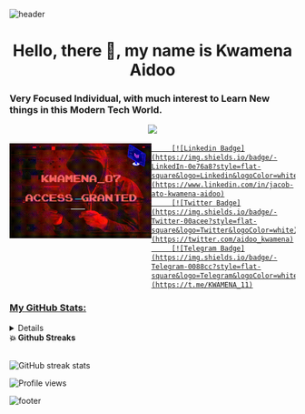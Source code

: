 <!--
**Jake186/Jake186** is a ✨ _special_ ✨ repository because its `README.md` (this file) appears on your GitHub profile.

Here are some ideas to get you started:

- 🔭 I’m currently working on ...
- 🌱 I’m currently learning ...
- 👯 I’m looking to collaborate on ...
- 🤔 I’m looking for help with ...
- 💬 Ask me about ...
- 📫 How to reach me: ...
- 😄 Pronouns: ...
- ⚡ Fun fact: ...
-->
![header](https://capsule-render.vercel.app/api?type=wave&color=gradient&height=300&section=header&text=Kwamena_07-Jake186%20&fontSize=80&animation=fadeIn&fontAlignY=26&desc=Everyone%20Is%20A%20Proponent%20Of%20Strong%20Encryption%20-%20Dorithy%20Denning!&descAlignY=45&descAlign=50)
<h1 align="center"> Hello, there 👋, my name is Kwamena Aidoo </h1>


<h3 aligng="center"> Very Focused Individual, with much interest to Learn New things in this Modern Tech World. </h3>

<p align="center">
  <a href="https://github.com/DenverCoder1/readme-typing-svg"><img src="https://readme-typing-svg.herokuapp.com/?lines=%20When%20I%20Realize,%20I%20Learn;Like%20Gandhi%20said,;Learn%20as%20If%20you'll%20live%20forever,and%20Live%20as%20if%20it%20is%20your%20last%20day&font=Fira%20Code&center=true&width=440&height=45&color=7b2e3f&vCenter=true&size=22">
</p>

	
<img align="left" alt="GIF" src="./access_granted.gif" width="250" />

         [![Linkedin Badge](https://img.shields.io/badge/-LinkedIn-0e76a8?style=flat-square&logo=Linkedin&logoColor=white)](https://www.linkedin.com/in/jacob-ato-kwamena-aidoo)
         [![Twitter Badge](https://img.shields.io/badge/-Twitter-00acee?style=flat-square&logo=Twitter&logoColor=white)](https://twitter.com/aidoo_kwamena)
         [![Telegram Badge](https://img.shields.io/badge/-Telegram-0088cc?style=flat-square&logo=Telegram&logoColor=white)](https://t.me/KWAMENA_11)
   
   

### My GitHub Stats:

<details>	
  <summary><b>⚡👨🏾‍💻🌈👨🏾‍💻🌈👨🏾‍💻⚡ Github Stats</b></summary>

  <br />  
  
[![My Github Stats](https://github-readme-stats.vercel.app/api?username=Jake186&theme=radical)](https://github.com/Jake186/github-readme-stats)
</details>
	
  <summary><b> 💥 Github Streaks</b></summary>

  <br />
  
  ![GitHub streak stats](https://github-readme-streak-stats.herokuapp.com/?user=Jake186&theme=react)  
  
![Profile views](https://gpvc.arturio.dev/Jake186) 


![footer](https://capsule-render.vercel.app/api?type=wave&color=gradient&height=200&section=footer&desc=I%20will%20Always%20remember%20&fontSize=80&animation=fadeIn&fontAlignY=26&descAlignY=51&descAlign=62)

